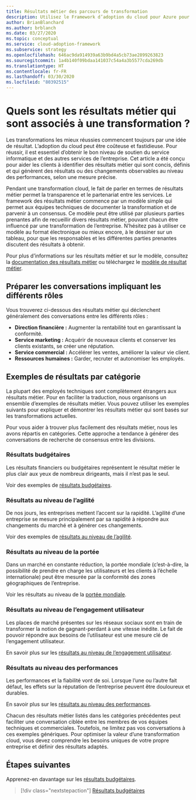 ```yaml
---
title: Résultats métier des parcours de transformation
description: Utilisez le Framework d’adoption du cloud pour Azure pour comprendre les résultats métier associés aux transformations du cloud.
author: BrianBlanchard
ms.author: brblanch
ms.date: 03/27/2020
ms.topic: conceptual
ms.service: cloud-adoption-framework
ms.subservice: strategy
ms.openlocfilehash: 646ac9da914939a63b9bd4a5cb73ae2899263823
ms.sourcegitcommit: 1a4b140f09bdaa141037c54a4a3b5577cda269db
ms.translationtype: HT
ms.contentlocale: fr-FR
ms.lasthandoff: 03/30/2020
ms.locfileid: "80392515"
---
```

<!-- markdownlint-disable MD026 -->

# <a name="what-business-outcomes-are-associated-with-transformation-journeys"></a>Quels sont les résultats métier qui sont associés à une transformation ?

Les transformations les mieux réussies commencent toujours par une idée de résultat. L’adoption du cloud peut être coûteuse et fastidieuse. Pour réussir, il est essentiel d’obtenir le bon niveau de soutien du service informatique et des autres services de l’entreprise. Cet article a été conçu pour aider les clients à identifier des résultats métier qui sont concis, définis et qui génèrent des résultats ou des changements observables au niveau des performances, selon une mesure précise.

Pendant une transformation cloud, le fait de parler en termes de résultats métier permet la transparence et le partenariat entre les services. Le framework des résultats métier commence par un modèle simple qui permet aux équipes techniques de documenter la transformation et de parvenir à un consensus. Ce modèle peut être utilisé par plusieurs parties prenantes afin de recueillir divers résultats métier, pouvant chacun être influencé par une transformation de l’entreprise. N’hésitez pas à utiliser ce modèle au format électronique ou mieux encore, à le dessiner sur un tableau, pour que les responsables et les différentes parties prenantes discutent des résultats à obtenir.

Pour plus d’informations sur les résultats métier et sur le modèle, consultez la [documentation des résultats métier](./business-outcome-template.md) ou téléchargez le [modèle de résultat métier](https://archcenter.blob.core.windows.net/cdn/business-outcome-template.xlsx).

## <a name="prepare-for-conversations-with-different-personas"></a>Préparer les conversations impliquant les différents rôles

Vous trouverez ci-dessous des résultats métier qui déclenchent généralement des conversations entre les différents rôles :

- **Direction financière :** Augmenter la rentabilité tout en garantissant la conformité.
- **Service marketing :** Acquérir de nouveaux clients et conserver les clients existants, se créer une réputation.
- **Service commercial :** Accélérer les ventes, améliorer la valeur vie client.
- **Ressources humaines :** Garder, recruter et autonomiser les employés.

## <a name="sample-outcomes-by-category"></a>Exemples de résultats par catégorie

La plupart des employés techniques sont complètement étrangers aux résultats métier. Pour en faciliter la traduction, nous organisons un ensemble d’exemples de résultats métier. Vous pouvez utiliser les exemples suivants pour expliquer et démontrer les résultats métier qui sont basés sur les transformations actuelles.

Pour vous aider à trouver plus facilement des résultats métier, nous les avons répartis en catégories. Cette approche a tendance à générer des conversations de recherche de consensus entre les divisions.

### <a name="fiscal-outcomes"></a>Résultats budgétaires

Les résultats financiers ou budgétaires représentent le résultat métier le plus clair aux yeux de nombreux dirigeants, mais il n’est pas le seul.

Voir des exemples de [résultats budgétaires](./fiscal-outcomes.md).

### <a name="agility-outcomes"></a>Résultats au niveau de l’agilité

De nos jours, les entreprises mettent l’accent sur la rapidité. L’agilité d’une entreprise se mesure principalement par sa rapidité à répondre aux changements du marché et à générer ces changements.

Voir des exemples de [résultats au niveau de l’agilité](./agility-outcomes.md).

### <a name="reach-outcomes"></a>Résultats au niveau de la portée

Dans un marché en constante réduction, la portée mondiale (c’est-à-dire, la possibilité de prendre en charge les utilisateurs et les clients à l’échelle internationale) peut être mesurée par la conformité des zones géographiques de l’entreprise.

Voir les résultats au niveau de la [portée mondiale](./reach-outcomes.md).

### <a name="customer-engagement-outcomes"></a>Résultats au niveau de l’engagement utilisateur

Les places de marché présentes sur les réseaux sociaux sont en train de transformer la notion de gagnant-perdant à une vitesse inédite. Le fait de pouvoir répondre aux besoins de l’utilisateur est une mesure clé de l’engagement utilisateur.

En savoir plus sur les [résultats au niveau de l’engagement utilisateur](./engagement-outcomes.md).

### <a name="performance-outcomes"></a>Résultats au niveau des performances

Les performances et la fiabilité vont de soi. Lorsque l’une ou l’autre fait défaut, les effets sur la réputation de l’entreprise peuvent être douloureux et durables.

En savoir plus sur les [résultats au niveau des performances](./performance-outcomes.md).

Chacun des résultats métier listés dans les catégories précédentes peut faciliter une conversation ciblée entre les membres de vos équipes techniques et commerciales. Toutefois, ne limitez pas vos conversations à ces exemples génériques. Pour optimiser la valeur d’une transformation cloud, vous devez comprendre les besoins uniques de votre propre entreprise et définir des résultats adaptés.

## <a name="next-steps"></a>Étapes suivantes

Apprenez-en davantage sur les [résultats budgétaires](./fiscal-outcomes.md).

> [!div class="nextstepaction"]
> [Résultats budgétaires](./fiscal-outcomes.md)
